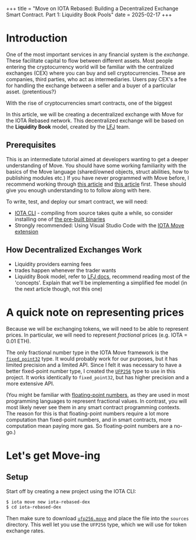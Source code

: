 +++
title = "Move on IOTA Rebased: Building a Decentralized Exchange Smart Contract. Part 1: Liquidity Book Pools"
date = 2025-02-17
+++

# Introduction

One of the most important services in any financial system is the *exchange*. These facilitate capital to flow between different assets. Most people entering the cryptocurrency world will be familiar with the centralized exchanges (CEX) where you can buy and sell cryptocurrencies. These are companies, third parties, who act as intermediaries. Users pay CEX's a fee for handling the exchange between a seller and a buyer of a particular asset. {pretentious?}

With the rise of cryptocurrencies smart contracts, one of the biggest 

In this article, we will be creating a decentralized exchange with Move for the IOTA Rebased network. This decentralized exchange will be based on the **Liquidity Book** model, created by the [LFJ](https://lfj.gg/) team. 

## Prerequisites

This is an intermediate tutorial aimed at developers wanting to get a deeper understanding of Move. You should have some working familiarity with the basics of the Move language (shared/owned objects, struct abilities, how to publishing modules etc.) If you have never programmed with Move before, I recommend working through [this article](../iota-rebased-sc/) and [this article](../iota-move-raffle-tutorial/) first. These should give you enough understanding to to follow along with here.

To write, test, and deploy our smart contract, we will need:

- [IOTA CLI](https://github.com/iotaledger/iota) - compiling from source takes quite a while, so consider installing one of [the pre-built binaries](https://docs.iota.org/developer/getting-started/install-iota#install-from-binaries)
- Strongly recommended: Using Visual Studio Code with the [IOTA Move extension](https://marketplace.visualstudio.com/items?itemName=iotaledger.iota-move)

## How Decentralized Exchanges Work

- Liquidity providers earning fees
- trades happen whenever the trader wants
- Liquidity Book model, refer to [LFJ docs](https://docs.lfj.gg/concepts/concentrated-liquidity), recommend reading most of the 'concepts'. Explain that we'll be implementing a simplified fee model (in the next article though, not this one)

# A quick note on representing prices

Because we will be exchanging tokens, we will need to be able to represent prices. In particular, we will need to represent *fractional* prices (e.g. IOTA = 0.01 ETH). 

The only fractional number type in the IOTA Move framework is the [`fixed_point32`](https://docs.iota.org/references/framework/move-stdlib/fixed_point32) type. It would probably work for our purposes, but it has limited precision and a limited API. Since I felt it was necessary to have a better fixed-point number type, I created the [`UFP256`](https://github.com/teunvw14/move-fixed-point/blob/main/sources/ufp256.move) type to use in this project. It  works identically to `fixed_point32`, but has higher precision and a more extensive API. 

(You might be familiar with [floating-point numbers](https://en.wikipedia.org/wiki/Floating-point_arithmetic), as they are used in most programming languages to represent fractional values. In contrast, you will most likely never see them in any smart contract programming contexts. The reason for this is that floating-point numbers require a lot more computation than fixed-point numbers, and in smart contracts, more computation mean paying more gas. So floating-point numbers are a no-go.)

# Let's get Move-ing

## Setup 

Start off by creating a new project using the IOTA CLI:

```bash
$ iota move new iota-rebased-dex
$ cd iota-rebased-dex
```

Then make sure to download [`ufp256.move`](https://github.com/teunvw14/move-fixed-point/blob/main/sources/ufp256.move) and place the file into the `sources` directory. This well let you use the `UFP256` type, which we will use for token exchange rates. 